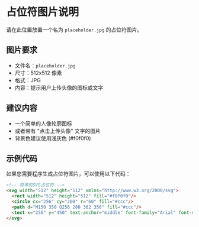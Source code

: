 # 占位符图片说明

请在此位置放置一个名为 `placeholder.jpg` 的占位符图片。

## 图片要求

- 文件名：`placeholder.jpg`
- 尺寸：512x512 像素
- 格式：JPG
- 内容：提示用户上传头像的图标或文字

## 建议内容

- 一个简单的人像轮廓图标
- 或者带有 "点击上传头像" 文字的图片
- 背景色建议使用浅灰色 (#f0f0f0)

## 示例代码

如果您需要程序生成占位符图片，可以使用以下代码：

```html
<!-- 简单的SVG占位符 -->
<svg width="512" height="512" xmlns="http://www.w3.org/2000/svg">
  <rect width="512" height="512" fill="#f0f0f0"/>
  <circle cx="256" cy="200" r="60" fill="#ccc"/>
  <path d="M150 350 Q256 280 362 350" fill="#ccc"/>
  <text x="256" y="450" text-anchor="middle" font-family="Arial" font-size="24" fill="#666">点击上传头像</text>
</svg>
``` 